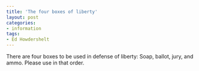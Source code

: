 ```yaml
---
title: 'The four boxes of liberty'
layout: post
categories:
- information
tags:
- Ed Howdershelt
---
```


There are four boxes to be used in defense of liberty: Soap, ballot, jury, and ammo. Please use in that order.

